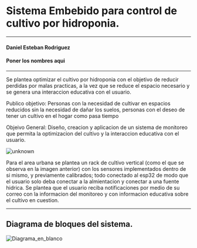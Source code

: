 # **Sistema Embebido para control de cultivo por hidroponia.** #

----
#### Daniel Esteban Rodriguez ####

#### Poner los nombres aqui ####


----

Se plantea optimizar el cultivo por hidroponia  con el objetivo de reducir perdidas por malas practicas, a la vez que se reduce el espacio necesario y se genera una interaccion educativa con el usuario.

Publico objetivo: Personas con la necesidad de cultivar en espacios reducidos sin la necesidad de dañar los suelos, personas con el deseo de tener un cultivo en el hogar como pasa tiempo 

Objeivo General:  Diseño, creacion y aplicacion  de un sistema de monitoreo que permita la optimizacion del cultivo y la interaccion educativa con el usuario.

![unknown](https://user-images.githubusercontent.com/88418156/186547927-50646758-781d-460b-a5ae-b2e2ee4a1a16.png)

Para el area urbana se plantea un rack de cultivo vertical (como el que se observa en la imagen anterior) con los sensores implementados dentro de si mismo, y previamente calibrados; todo conectado al esp32 de modo que el usuario solo deba conectar a la almientacion y  conectar a una fuente hidrica.
Se plantea que el usuario reciba notificaciones  por medio de su correo con la informacion del monitoreo y con informacion educativa sobre el cultivo en cuestion.

----
## **Diagrama de bloques del sistema.** ##

![Diagrama_en_blanco](https://user-images.githubusercontent.com/88418156/186547916-15719605-8ecb-488c-ab9b-c09ebaba3a6a.png)
